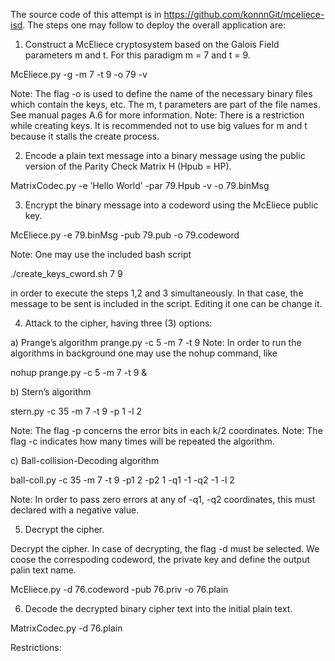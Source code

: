 The source code of this attempt is in https://github.com/konnnGit/mceliece-isd.
The steps one may follow to deploy the overall application are:

1. Construct a McEliece cryptosystem based on the Galois Field parameters m
and t. For this paradigm m = 7 and t = 9.

McEliece.py -g -m 7 -t 9 -o 79 -v

Note: The flag -o is used to define the name of the necessary binary files
which contain the keys, etc. The m, t parameters are part of the file names.
See manual pages A.6 for more information.
Note: There is a restriction while creating keys. It is recommended not to use
big values for m and t because it stalls the create process.

2. Encode a plain text message into a binary message using the public version of
the Parity Check Matrix H (Hpub = HP).

MatrixCodec.py -e ’Hello World’ -par 79.Hpub -v -o 79.binMsg


3. Encrypt the binary message into a codeword using the McEliece public key.

McEliece.py -e 79.binMsg -pub 79.pub -o 79.codeword

Note: One may use the included bash script

./create_keys_cword.sh 7 9

in order to execute the steps 1,2 and 3 simultaneously. In that case, the
message to be sent is included in the script. Editing it one can be change it.

4. Attack to the cipher, having three (3) options:

a) Prange’s algorithm
prange.py -c 5 -m 7 -t 9
Note: In order to run the algorithms in background one may use the nohup command, like

nohup prange.py -c 5 -m 7 -t 9 &

b) Stern’s algorithm

stern.py -c 35 -m 7 -t 9 -p 1 -l 2

Note: The flag -p concerns the error bits in each k/2 coordinates.
Note: The flag -c indicates how many times will be repeated the algorithm.

c) Ball-collision-Decoding algorithm

ball-coll.py -c 35 -m 7 -t 9 -p1 2 -p2 1 -q1 -1 -q2 -1 -l 2

Note: In order to pass zero errors at any of -q1, -q2 coordinates, this
must declared with a negative value.


5. Decrypt the cipher.

Decrypt the cipher. In case of decrypting, the flag -d must be selected. We
coose the correspoding codeword, the private key and define the output palin
text name.

McEliece.py -d 76.codeword -pub 76.priv -o 76.plain

6. Decode the decrypted binary cipher text into the initial plain text.

MatrixCodec.py -d 76.plain



Restrictions:
